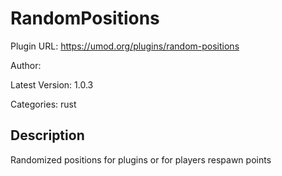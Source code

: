 # RandomPositions

Plugin URL: https://umod.org/plugins/random-positions

Author: 

Latest Version: 1.0.3

Categories: rust

## Description

Randomized positions for plugins or for players respawn points

